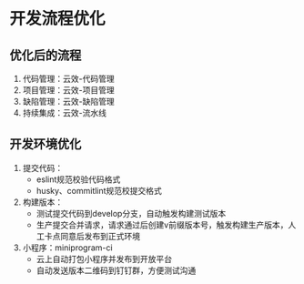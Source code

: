 # 开发流程优化

## 优化后的流程

1. 代码管理：云效-代码管理
2. 项目管理：云效-项目管理
3. 缺陷管理：云效-缺陷管理
4. 持续集成：云效-流水线

## 开发环境优化

1. 提交代码：
    - eslint规范校验代码格式
    - husky、commitlint规范校提交格式
2. 构建版本：
    - 测试提交代码到develop分支，自动触发构建测试版本
    - 生产提交合并请求，请求通过后创建v前缀版本号，触发构建生产版本，人工卡点同意后发布到正式环境
3. 小程序：miniprogram-ci
    - 云上自动打包小程序并发布到开放平台
    - 自动发送版本二维码到钉钉群，方便测试沟通